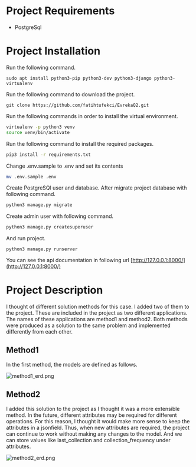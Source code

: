 # Project Requirements
- PostgreSql

# Project Installation
Run the following command.
```
sudo apt install python3-pip python3-dev python3-django python3-virtualenv
```

Run the following command to download the project.

```
git clone https://github.com/fatihtufekci/EvrekaQ2.git
```

Run the following commands in order to install the virtual environment.
```sh
virtualenv -p python3 venv
source venv/bin/activate
```

Run the following command to install the required packages.

```sh
pip3 install -r requirements.txt 
```

Change .env.sample to .env and set its contents
```sh
mv .env.sample .env
```

Create PostgreSQl user and database. After migrate project database with following command.

```sh
python3 manage.py migrate
```

Create admin user with following command.

```sh
python3 manage.py createsuperuser
```

And run project.
```
python3 manage.py runserver
```

You can see the api documentation in following url
[http://127.0.0.1:8000/](http://127.0.0.1:8000/)


# Project Description 

I thought of different solution methods for this case. I added two of them to the project. These are included in the project as two different applications. The names of these applications are method1 and method2. Both methods were produced as a solution to the same problem and implemented differently from each other.


## Method1
In the first method, the models are defined as follows.


![method1_erd.png](../_resources/method1_erd.png)




## Method2
I added this solution to the project as I thought it was a more extensible method. In the future, different attributes may be required for different operations. For this reason, I thought it would make more sense to keep the attributes in a jsonfield. Thus, when new attributes are required, the project can continue to work without making any changes to the model. And we can store values ​​like last_collection and collection_frequency under attributes.


![method2_erd.png](../_resources/method2_erd.png)


